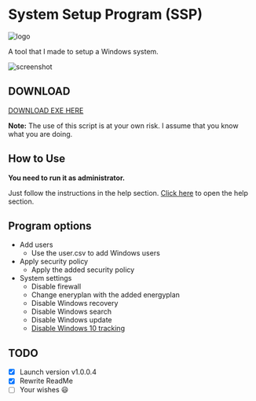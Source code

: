 # System Setup Program (SSP)
![logo](https://i.imgur.com/6O8msWc.png) 

A tool that I made to setup a Windows system.

![screenshot](https://i.imgur.com/9uZxP6T.png)

## DOWNLOAD

[DOWNLOAD EXE HERE](https://github.com/jebr/SSP/releases/)

**Note:** The use of this script is at your own risk. I assume that you know what you are doing.

## How to Use

**You need to run it as administrator.**

Just follow the instructions in the help section. [Click here](help.txt) to open the help section.

## Program options
* Add users
  * Use the user.csv to add Windows users
* Apply security policy
  * Apply the added security policy
* System settings
  * Disable firewall
  * Change eneryplan with the added energyplan
  * Disable Windows recovery
  * Disable Windows search
  * Disable Windows update
  * [Disable Windows 10 tracking](https://github.com/10se1ucgo/DisableWinTracking/releases/)
  
## TODO
- [x] Launch version v1.0.0.4
- [x] Rewrite ReadMe
- [ ] Your wishes :smiley:
